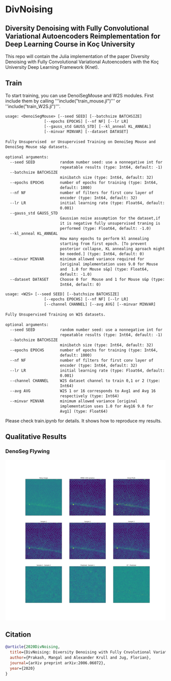# DivNoising

## Diversity Denoising with Fully Convolutional Variational Autoencoders Reimplementation for Deep Learning Course in Koç University

This repo will contain the Julia implementation of the paper Diversity Denoising with Fully Convolutional Variational Autoencoders with the Koç University Deep Learning Framework (Knet).

## Train
To start training, you can use DenoiSegMouse and W2S modules. First include them by calling '''include("train_mouse.jl")''' or ''include("train_W2S.jl")'''.
```
usage: <DenoiSegMouse> [--seed SEED] [--batchsize BATCHSIZE]
                 [--epochs EPOCHS] [--nf NF] [--lr LR]
                 [--gauss_std GAUSS_STD] [--kl_anneal KL_ANNEAL]
                 [--minvar MINVAR] [--dataset DATASET]

Fully Unsupervised  or Unsupervised Training on DenoiSeg Mouse and
DenoiSeg Mouse s&p datasets.

optional arguments:
  --seed SEED           random number seed: use a nonnegative int for
                        repeatable results (type: Int64, default: -1)
  --batchsize BATCHSIZE
                        minibatch size (type: Int64, default: 32)
  --epochs EPOCHS       number of epochs for training (type: Int64,
                        default: 1000)
  --nf NF               number of filters for first conv layer of
                        encoder (type: Int64, default: 32)
  --lr LR               initial learning rate (type: Float64, default:
                        0.001)
  --gauss_std GAUSS_STD
                        Gaussian noise assumption for the dataset,if
                        it is negative fully unsupervised traning is
                        performed (type: Float64, default: -1.0)
  --kl_anneal KL_ANNEAL
                        How many epochs to perform kl annealing
                        starting from first epoch. [To prevent
                        posterior collapse, KL annealing aproach might
                        be needed.] (type: Int64, default: 0)
  --minvar MINVAR       minimum allowed variance required for
                        [original implementation uses 9.0 for Mouse
                        and  1.0 for Mouse s&p] (type: Float64,
                        default: -1.0)
  --dataset DATASET     Choose 0 for  Mouse and 1 for Mouse s&p (type:
                        Int64, default: 0)
```

```
usage: <W2S> [--seed SEED] [--batchsize BATCHSIZE]
                 [--epochs EPOCHS] [--nf NF] [--lr LR]
                 [--channel CHANNEL] [--avg AVG] [--minvar MINVAR]

Fully Unsupervised Training on W2S datasets.

optional arguments:
  --seed SEED           random number seed: use a nonnegative int for
                        repeatable results (type: Int64, default: -1)
  --batchsize BATCHSIZE
                        minibatch size (type: Int64, default: 32)
  --epochs EPOCHS       number of epochs for training (type: Int64,
                        default: 1000)
  --nf NF               number of filters for first conv layer of
                        encoder (type: Int64, default: 32)
  --lr LR               initial learning rate (type: Float64, default:
                        0.001)
  --channel CHANNEL     W2S dataset channel to train 0,1 or 2 (type:
                        Int64)
  --avg AVG             W2S 1 or 16 corresponds to Avg1 and Avg 16
                        respectively (type: Int64)
  --minvar MINVAR       minimum allowed variance [original
                        implementation uses 1.0 for Avg16 9.0 for
                        Avg1] (type: Float64)

```
Please check train.ipynb for details. It shows how to reproduce my results.


## Qualitative Results
### **DenoSeg Flywing**
![Sample From Test Set](./Results/DenoiSeg_Flywing/DenoiSegFlywing.png)


## Citation
```bibtex
@article{2020DivNoising,
  title={DivNoising: Diversity Denoising with Fully Cnvolutional Variational Autoencoders},
  author={Prakash, Mangal and Alexander Krull and Jug, Florian},
  journal={arXiv preprint arXiv:2006.06072},
  year={2020}
}
